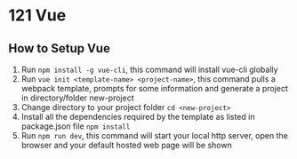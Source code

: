 # 121 Vue
## How to Setup Vue
1. Run ```npm install -g vue-cli```, this command will install vue-cli globally
2. Run ```vue init <template-name> <project-name>```, this command pulls a webpack template, prompts for some information and generate a project in directory/folder new-project
3. Change directory to your project folder ```cd <new-project>```
4. Install all the dependencies required by the template as listed in package.json file ```npm install```
5. Run ```npm run dev```, this command will start your local http server, open the browser and your default hosted web page will be shown
